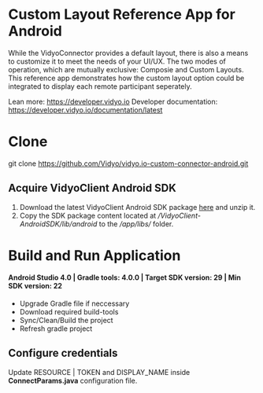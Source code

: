 # Custom Layout Reference App for Android
While the VidyoConnector provides a default layout, there is also a means to customize it to meet the needs of your UI/UX. The two modes of operation, which are mutually exclusive: Composie and Custom Layouts. This reference app demonstrates how the custom layout option could be integrated to display each remote participant seperately.

Lean more: https://developer.vidyo.io
Developer documentation: https://developer.vidyo.io/documentation/latest

# Clone
git clone https://github.com/Vidyo/vidyo.io-custom-connector-android.git

## Acquire VidyoClient Android SDK

1. Download the latest VidyoClient Android SDK package [here](https://static.vidyo.io/latest/package/VidyoClient-AndroidSDK.zip) and unzip it.
2. Copy the SDK package content located at */VidyoClient-AndroidSDK/lib/android* to the */app/libs/* folder.

# Build and Run Application

#### Android Studio 4.0 | Gradle tools: 4.0.0 | Target SDK version: 29 | Min SDK version: 22

- Upgrade Gradle file if neccessary
- Download required build-tools
- Sync/Clean/Build the project
- Refresh gradle project

## Configure credentials

Update RESOURCE | TOKEN and DISPLAY_NAME inside **ConnectParams.java** configuration file.
